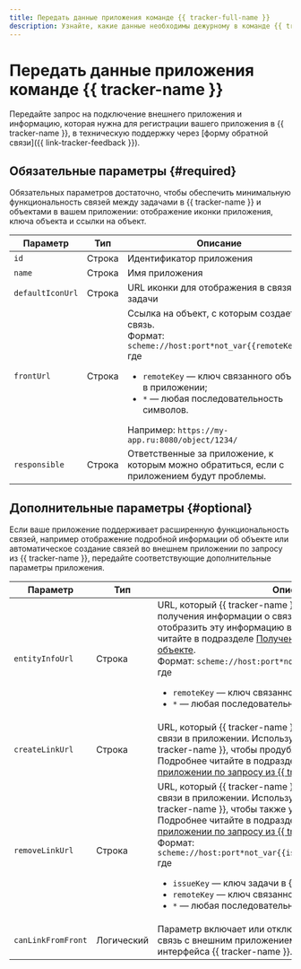 ```yaml
---
title: Передать данные приложения команде {{ tracker-full-name }}
description: Узнайте, какие данные необходимы дежурному в команде {{ tracker-name }} для регистрации приложения в {{ tracker-name }}.
---
```


# Передать данные приложения команде {{ tracker-name }}


Передайте запрос на подключение внешнего приложения и информацию, которая нужна для регистрации вашего приложения в {{ tracker-name }}, в техническую поддержку через [форму обратной связи]({{ link-tracker-feedback }}).



## Обязательные параметры {#required}

Обязательных параметров достаточно, чтобы обеспечить минимальную функциональность связей между задачами в {{ tracker-name }} и объектами в вашем приложении: отображение иконки приложения, ключа объекта и ссылки на объект.

 Параметр | Тип | Описание
 -------- | -------- | ----------
 `id` | Строка | Идентификатор приложения
 `name` | Строка | Имя приложения
 `defaultIconUrl` | Строка | URL иконки для отображения в связях задачи
 `frontUrl` | Строка | Ссылка на объект, с которым создается связь.<br/>Формат: `scheme://host:port*not_var{{remoteKey}}*`<br/>где<br/><ul><li>`remoteKey` — ключ связанного объекта в приложении;</li><li>`*` — любая последовательность символов.</li></ul>Например: `https://my-app.ru:8080/object/1234/`
 `responsible` | Строка | Ответственные за приложение, к которым можно обратиться, если с приложением будут проблемы. 


## Дополнительные параметры {#optional}

Если ваше приложение поддерживает расширенную функциональность связей, например отображение подробной информации об объекте или автоматическое создание связей во внешнем приложении по запросу из {{ tracker-name }}, передайте соответствующие дополнительные параметры приложения.

 Параметр | Тип | Описание
 -------- | -------- | ----------
 `entityInfoUrl` | Строка | URL, который {{ tracker-name }} может вызвать для получения информации о связанном объекте, чтобы отобразить эту информацию в интерфейсе. Подробнее читайте в подразделе [Получение информации о связанном объекте](ext-app-setup.md#object-info).<br/>Формат: `scheme://host:port*not_var{{remoteKey}}*`<br/>где<br/><ul><li>`remoteKey` — ключ связанного объекта в приложении;</li><li>`*` — любая последовательность символов.</li></ul>
 `createLinkUrl` | Строка | URL, который {{ tracker-name }} должен вызвать для создания связи в приложении. Используется при создании связи в {{ tracker-name }}, чтобы продублировать ее в приложении.<br/>Подробнее читайте в подразделе [Создание связей в приложении по запросу из {{ tracker-name }}](ext-app-setup.md#create).
 `removeLinkUrl` | Строка | URL, который {{ tracker-name }} должен вызвать для удаления связи в приложении. Используется при удалении связи в {{ tracker-name }}, чтобы также удалить ее в приложении.<br/>Подробнее читайте в подразделе [Удаление связей в приложении по запросу из {{ tracker-name }}](ext-app-setup.md#delete).<br/>Формат: `scheme://host:port*not_var{{issueKey}}*not_var{{remoteKey}}*`<br/>где<br/><ul><li>`issueKey` — ключ задачи в {{ tracker-name }};</li><li>`remoteKey` — ключ связанного объекта в приложении;</li><li>`*` — любая последовательность символов.</li></ul>
 `canLinkFromFront` | Логический | Параметр включает или отключает возможность создавать связь с внешним приложением из пользовательского интерфейса {{ tracker-name }}.
 